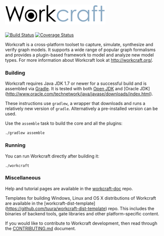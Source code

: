 # ![Workcraft logo](logo.png)

[![Build Status](https://travis-ci.org/tuura/workcraft.svg?branch=master)](https://travis-ci.org/tuura/workcraft)
[![Coverage Status](https://coveralls.io/repos/github/tuura/workcraft/badge.svg?branch=master)](https://coveralls.io/github/tuura/workcraft?branch=master)

Workcraft is a cross-platform toolset to capture, simulate, synthesize
and verify graph models. It supports a wide range of popular graph
formalisms and provides a plugin-based framework to model and analyze
new model types. For more information about Workcraft look at
http://workcraft.org/.

### Building

Workcraft requires Java JDK 1.7 or newer for a successful build and
is assembled via [Gradle](https://gradle.org/). It is tested with
both [Open JDK](http://openjdk.java.net/) and [Oracle JDK]
(http://www.oracle.com/technetwork/java/javase/downloads/index.html).

These instructions use `gradlew`, a wrapper that downloads and runs a
relatively new version of `gradle`. Alternatively a pre-installed
version can be used.

Use the `assemble` task to build the core and all the plugins:

    ./gradlew assemble

### Running

You can run Workcraft directly after building it:

    ./workcraft

### Miscellaneous

Help and tutorial pages are available in the
[workcraft-doc](https://github.com/tuura/workcraft-doc) repo.

Templates for building Windows, Linux and OS X distributions
of Workcraft are available in the [workcraft-dist-template]
(https://github.com/tuura/workcraft-dist-template) repo.
This includes the binaries of backend tools, gate libraries
and other platform-specific content.

If you would like to contribute to Workcraft development, then read
through the [CONTRIBUTING.md](CONTRIBUTING.md) document.
